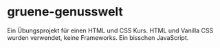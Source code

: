 # gruene-genusswelt
 Ein Übungsprojekt für einen HTML und CSS Kurs. HTML und Vanilla CSS wurden verwendet, keine Frameworks. Ein bisschen JavaScript. 
